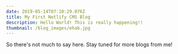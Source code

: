 ```yaml
---
date: 2019-05-14T07:10:29.076Z
title: My First Netlify CMS Blog
description: Hello World! This is really happening!!
thumbnail: /blog_images/ehab.jpg
---
```

So there's not much to say here. Stay tuned for more blogs from me!
